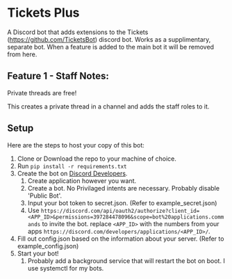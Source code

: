 # Tickets Plus
A Discord bot that adds extensions to the Tickets (https://github.com/TicketsBot) discord bot.
Works as a supplimentary, separate bot.
When a feature is added to the main bot it will be removed from here.
 
## Feature 1 - Staff Notes:
Private threads are free!

This creates a private thread in a channel and adds the staff roles to it.

## Setup
 Here are the steps to host your copy of this bot:
1. Clone or Download the repo to your machine of choice.
2. Run `pip install -r requirements.txt`
3. Create the bot on [Discord Developers](https://discord.com/developers/applications).
    1. Create application however you want.
    2. Create a bot. No Privilaged intents are necessary. Probably disable 'Public Bot'.
    3. Input your bot token to secret.json. (Refer to example_secret.json)
    4. Use `https://discord.com/api/oauth2/authorize?client_id=<APP_ID>&permissions=397284478096&scope=bot%20applications.commands` to invite the bot. replace `<APP_ID>` with the numbers from your apps `https://discord.com/developers/applications/<APP_ID>/`.
4. Fill out config.json based on the information about your server. (Refer to example_config.json)
5. Start your bot!
    1. Probably add a background service that will restart the bot on boot. I use systemctl for my bots.

